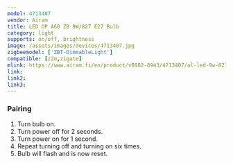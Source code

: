 ```yaml
---
model: 4713407
vendor: Airam
title: LED OP A60 ZB 9W/827 E27 Bulb
category: light
supports: on/off, brightness
image: /assets/images/devices/4713407.jpg
zigbeemodel: ['ZBT-DimmableLight']
compatible: [z2m,zigate]
mlink: https://www.airam.fi/en/product/v8982-8943/4713407/al-led-9w-827-e27-a60-contr-unit/294/1
link: 
link2: 
link3: 
---
```

### Pairing
1. Turn bulb on.
2. Turn power off for 2 seconds.
3. Turn power on for 1 second.
4. Repeat turning off and turning on six times.
5. Bulb will flash and is now reset.